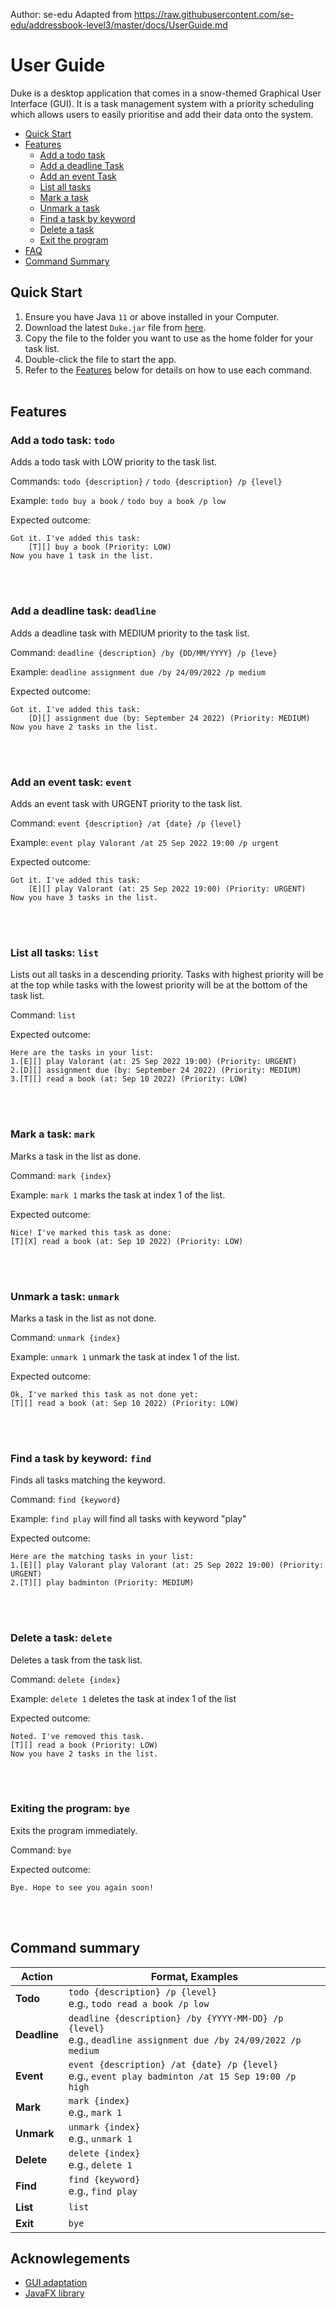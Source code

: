 Author: se-edu
Adapted from https://raw.githubusercontent.com/se-edu/addressbook-level3/master/docs/UserGuide.md

# User Guide
Duke is a desktop application that comes in a snow-themed Graphical User Interface (GUI).
It is a task management system with a priority scheduling which allows users to easily prioritise and add their data onto the system.

- [Quick Start](#quick-start)
- [Features](#features)
    * [Add a todo task](#add-a-todo-task-todo)
    * [Add a deadline Task](#add-a-deadline-task-deadline)
    * [Add an event Task](#add-an-event-task-event)
    * [List all tasks](#list-all-tasks-list)
    * [Mark a task](#mark-a-task-mark)
    * [Unmark a task](#unmark-a-task-unmark)
    * [Find a task by keyword](#find-a-task-by-keyword-find)
    * [Delete a task](#delete-a-task-delete)
    * [Exit the program](#exiting-the-program-bye)
- [FAQ](#faq)
- [Command Summary](#command-summary)

## Quick Start
1. Ensure you have Java `11` or above installed in your Computer.
2. Download the latest `Duke.jar` file from [here](https://github.com/wongyewjon/ip/releases).
3. Copy the file to the folder you want to use as the home folder for your task list.
4. Double-click the file to start the app.
5. Refer to the [Features](#Features) below for details on how to use each command.
   <br><br>

## Features
### Add a todo task: `todo`
Adds a todo task with LOW priority to the task list.

Commands: `todo {description}` `/` `todo {description} /p {level}`

Example: `todo buy a book` `/` `todo buy a book /p low`

Expected outcome:
```
Got it. I've added this task:
    [T][] buy a book (Priority: LOW)
Now you have 1 task in the list.
```
<br><br>

### Add a deadline task: `deadline`
Adds a deadline task with MEDIUM priority to the task list.

Command: `deadline {description} /by {DD/MM/YYYY} /p {leve}`

Example: `deadline assignment due /by 24/09/2022 /p medium`

Expected outcome:
```
Got it. I've added this task:
    [D][] assignment due (by: September 24 2022) (Priority: MEDIUM)
Now you have 2 tasks in the list.
```
<br><br>

### Add an event task: `event`
Adds an event task with URGENT priority to the task list.

Command: `event {description} /at {date} /p {level}`

Example: `event play Valorant /at 25 Sep 2022 19:00 /p urgent`

Expected outcome:
```
Got it. I've added this task:
    [E][] play Valorant (at: 25 Sep 2022 19:00) (Priority: URGENT)
Now you have 3 tasks in the list.
```
<br><br>

### List all tasks: `list`
Lists out all tasks in a descending priority. Tasks with highest priority will be at the top while tasks with the lowest priority will be at the bottom of the task list.

Command: `list`

Expected outcome:
```
Here are the tasks in your list:
1.[E][] play Valorant (at: 25 Sep 2022 19:00) (Priority: URGENT)
2.[D][] assignment due (by: September 24 2022) (Priority: MEDIUM)
3.[T][] read a book (at: Sep 10 2022) (Priority: LOW)
```
<br><br>

### Mark a task: `mark`
Marks a task in the list as done.

Command: `mark {index}`

Example: `mark 1` marks the task at index 1 of the list.

Expected outcome:
```
Nice! I've marked this task as done:
[T][X] read a book (at: Sep 10 2022) (Priority: LOW)
```
<br><br>

### Unmark a task: `unmark`
Marks a task in the list as not done.

Command: `unmark {index}`

Example: `unmark 1` unmark the task at index 1 of the list.

Expected outcome:
```
Ok, I've marked this task as not done yet:
[T][] read a book (at: Sep 10 2022) (Priority: LOW)
```
<br><br>

### Find a task by keyword: `find`
Finds all tasks matching the keyword.

Command: `find {keyword}`

Example: `find play` will find all tasks with keyword "play"

Expected outcome:
```
Here are the matching tasks in your list:
1.[E][] play Valorant play Valorant (at: 25 Sep 2022 19:00) (Priority: URGENT)
2.[T][] play badminton (Priority: MEDIUM)
```
<br><br>

### Delete a task: `delete`
Deletes a task from the task list.

Command: `delete {index}`

Example: `delete 1` deletes the task at index 1 of the list

Expected outcome:
```
Noted. I've removed this task.
[T][] read a book (Priority: LOW)
Now you have 2 tasks in the list.
```
<br><br>

### Exiting the program: `bye`
Exits the program immediately.

Command: `bye`

Expected outcome:
```
Bye. Hope to see you again soon!
```
<br><br>

## Command summary

Action | Format, Examples
--------|------------------
**Todo** | `todo {description} /p {level}` <br> e.g., `todo read a book /p low`
**Deadline** | `deadline {description} /by {YYYY-MM-DD} /p {level}` <br> e.g., `deadline assignment due /by 24/09/2022 /p medium`
**Event** | `event {description} /at {date} /p {level}` <br> e.g., `event play badminton /at 15 Sep 19:00 /p high`
**Mark** | `mark {index}`<br> e.g., `mark 1`
**Unmark** | `unmark {index}`<br> e.g., `unmark 1`
**Delete** | `delete {index}`<br> e.g., `delete 1`
**Find** | `find {keyword}` <br> e.g., `find play`
**List** | `list`
**Exit** | `bye`

## Acknowlegements
- [GUI adaptation](https://se-education.org/guides/tutorials/javaFx.html)
- [JavaFX library](https://openjfx.io/)